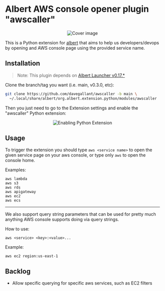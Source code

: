 # Albert AWS console opener plugin "awscaller"

<p align="center">
  <!-- <img src="https://i.imgur.com/gPCNyGQ.png" alt="Cover image"/> -->
  <img src="https://i.imgur.com/2Uf93Rp.png" alt="Cover image"/>
</p>

This is a Python extension for [albert](https://github.com/albertlauncher/albert) that aims to help us developers/devops by opening and AWS console page using the provided service name.

## Installation

> Note: This plugin depends on [Albert Launcher v0.17.*](https://albertlauncher.github.io/installing/)

Clone the branch/tag you want (i.e. main, v0.3.0, etc):

```sh
git clone https://github.com/davegallant/awscaller -b main \
  ~/.local/share/albert/org.albert.extension.python/modules/awscaller
```

Then you just need to go to the Extension settings and enable the "awscaller" Python extension:

<p align="center">
  <img src="https://i.imgur.com/XlOlSNc.png" alt="Enabling Python Extension"/>
</p>

## Usage

To trigger the extension you should type `aws <service name>` to open the given service page on your aws console, or type only `aws` to open the console home.

Examples:

```
aws lambda
aws s3
aws rds
aws apigateway
aws ec2
aws ecs
```

---

We also support query string parameters that can be used for pretty much anything AWS console supports doing via query strings.

How to use:

```
aws <service> <key>:<value>...
```

Example:

```
aws ec2 region:us-east-1
```

## Backlog

- Allow specific querying for specific aws services, such as EC2 filters
